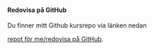 #### Redovisa på GitHub

Du finner mitt Github kursrepo via länken nedan

[repot för me/redovisa på GitHub](https://github.com/gustavfors/designv2).
